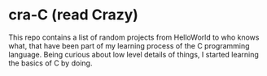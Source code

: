 # cra-C (read Crazy)

This repo contains a list of random projects from HelloWorld to who knows what, that have been part of my learning process of the C programming language. Being curious about low level details of things, I started learning the basics of C by doing.
